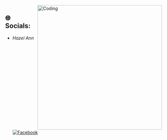 <img align="right" alt="Coding" width="400" src="https://www.reddit.com/media?url=https%3A%2F%2Fi.redd.it%2Ftmpp9e8opvo91.gif" />

## 🌐 Socials:
- *Hazel Ann* [![Facebook](https://img.shields.io/badge/Facebook-%231877F2.svg?logo=Facebook&logoColor=white)](https://www.facebook.com/hazel.ann.547727)
